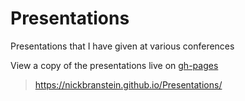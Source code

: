 # Presentations
Presentations that I have given at various conferences

View a copy of the presentations live on [gh-pages](https://nickbranstein.github.io/Presentations/)

> https://nickbranstein.github.io/Presentations/